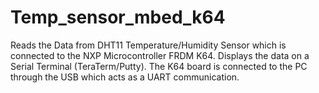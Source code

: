 # Temp_sensor_mbed_k64
Reads the Data from DHT11 Temperature/Humidity Sensor which is connected to the NXP Microcontroller FRDM K64. 
Displays the data on a Serial Terminal (TeraTerm/Putty). 
The K64 board is connected to the PC through the USB which acts as a UART communication. 
